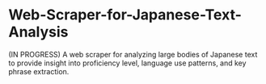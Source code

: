 # Web-Scraper-for-Japanese-Text-Analysis
(IN PROGRESS) A web scraper for analyzing large bodies of Japanese text to provide insight into proficiency level, language use patterns, and key phrase extraction.
